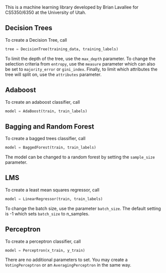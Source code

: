 This is a machine learning library developed by Brian Lavallee for CS5350/6350 at the University of Utah.

## Decision Trees
To create a Decision Tree, call
```python
tree = DecisionTree(training_data, training_labels)
```

To limit the depth of the tree, use the `max_depth` parameter.
To change the selection criteria from `entropy`, use the `measure` parameter which can also be set to `majority_error` or `gini_index`.
Finally, to limit which attributes the tree will split on, use the `attributes` parameter.

## Adaboost
To create an adaboost classifier, call
```python
model = AdaBoost(train, train_labels)
```

## Bagging and Random Forest
To create a bagged trees classifier, call
```python
model = BaggedForest(train, train_labels)
```

The model can be changed to a random forest by setting the `sample_size` parameter.

## LMS
To create a least mean squares regressor, call
```python
model = LinearRegressor(train, train_labels)
```

To change the batch size, use the parameter `batch_size`.
The default setting is -1 which sets `batch_size` to n_samples.

## Perceptron
To create a perceptron classifier, call
```python
model = Perceptron(x_train, y_train)
```

There are no additional parameters to set.
You may create a ```VotingPerceptron``` or an ```AveragingPerceptron``` in the same way.
